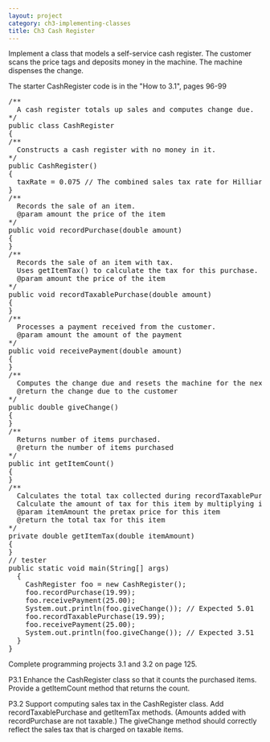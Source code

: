 ```yaml
---
layout: project
category: ch3-implementing-classes
title: Ch3 Cash Register
---
```

Implement a class that models a self-service cash register. The customer scans the price tags and deposits money in the machine. The machine dispenses the change.

The starter CashRegister code is in the "How to 3.1", pages 96-99
<pre>
/**
  A cash register totals up sales and computes change due.
*/
public class CashRegister
{
/**
  Constructs a cash register with no money in it.
*/
public CashRegister()
{  
  taxRate = 0.075 // The combined sales tax rate for Hilliard, OH is 7.5%. This is the total of state, county and city sales tax rates.
}
/**
  Records the sale of an item.
  @param amount the price of the item
*/
public void recordPurchase(double amount)
{
}
/**
  Records the sale of an item with tax.
  Uses getItemTax() to calculate the tax for this purchase.
  @param amount the price of the item
*/
public void recordTaxablePurchase(double amount)
{
}
/**
  Processes a payment received from the customer.
  @param amount the amount of the payment
*/
public void receivePayment(double amount)
{
}
/**
  Computes the change due and resets the machine for the next customer.
  @return the change due to the customer
*/
public double giveChange()
{
}
/**
  Returns number of items purchased.
  @return the number of items purchased
*/
public int getItemCount()
{
}
/**
  Calculates the total tax collected during recordTaxablePurchase()
  Calculate the amount of tax for this item by multiplying itemAmount and the taxrate instance variable
  @param itemAmount the pretax price for this item
  @return the total tax for this item
*/
private double getItemTax(double itemAmount)
{
}
// tester
public static void main(String[] args)
  {
    CashRegister foo = new CashRegister();
    foo.recordPurchase(19.99);
    foo.receivePayment(25.00);
    System.out.println(foo.giveChange()); // Expected 5.01
    foo.recordTaxablePurchase(19.99);
    foo.receivePayment(25.00);
    System.out.println(foo.giveChange()); // Expected 3.51
  }
}
</pre>
Complete programming projects 3.1 and 3.2 on page 125.

P3.1 Enhance the CashRegister class so that it counts the purchased items. Provide a getItemCount method that returns the count.

P3.2 Support computing sales tax in the CashRegister class. Add recordTaxablePurchase and getItemTax methods. (Amounts added with recordPurchase are not taxable.) The giveChange method should correctly reflect the sales tax that is charged on taxable items.
